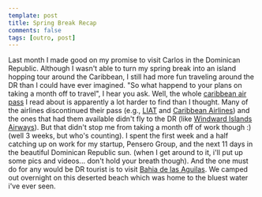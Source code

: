 ```yaml
---
template: post
title: Spring Break Recap
comments: false
tags: [outro, post]
---
```

Last month I made good on my promise to visit Carlos in the Dominican Republic. Although I wasn't able to turn my spring break into an island hopping tour around the Caribbean, I still had more fun traveling around the DR than I could have ever imagined. "So what happend to your plans on taking a month off to travel", I hear you ask. Well, the whole [caribbean air pass](http://www.airtimetable.com/airpass.htm) I read about is apparently a lot harder to find than I thought. <!-- more --> Many of the airlines discontinued their pass (e.g., [LIAT](http://www.liatairline.com/) and [Caribbean Airlines](http://www.caribbean-airlines.com)) and the ones that had them available didn't fly to the DR (like [Windward Islands Airways](http://www.fly-winair.com/)). But that didn't stop me from taking a month off of work though :) (well 3 weeks, but who's counting). I spent the first week and a half catching up on work for my startup, Pensero Group, and the next 11 days in the beautiful Dominican Republic sun. (when I get around to it, i'll put up some pics and videos... don't hold your breath though). And the one must do for any would be DR tourist is to visit [Bahia de las Aguilas](http://flickr.com/search/?q=bahia+de+las+aguilas+). We camped out overnight on this deserted beach which was home to the bluest water i've ever seen.


